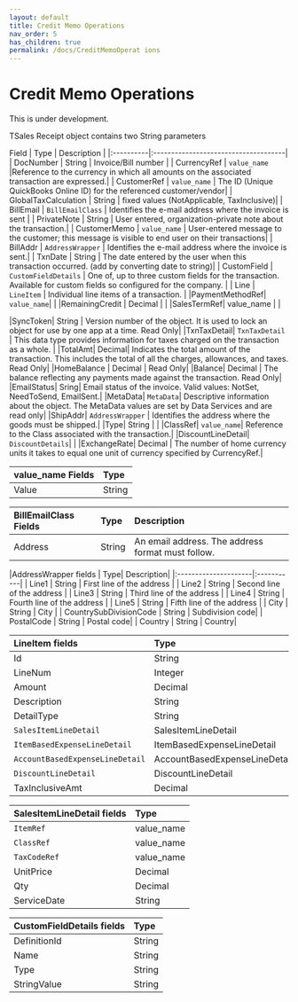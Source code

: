 ```yaml
---
layout: default
title: Credit Memo Operations
nav_order: 5
has_children: true
permalink: /docs/CreditMemoOperat ions
---
```


# Credit Memo Operations

This is under development.

TSales Receipt object contains two String parameters


Field  | Type                          | Description |
|:----------|:-------------------------------------|
| DocNumber | String | Invoice/Bill number  |
| CurrencyRef | `value_name` |Reference to the currency in which all amounts on the associated transaction are expressed.| 
| CustomerRef | `value_name` | The ID (Unique QuickBooks Online ID) for the referenced customer/vendor|
| GlobalTaxCalculation | String | fixed values (NotApplicable, TaxInclusive)|
| BillEmail | `BillEmailClass` | Identifies the e-mail address where the invoice is sent |
| PrivateNote | String | User entered, organization-private note about the transaction.|
| CustomerMemo | `value_name` | User-entered message to the customer; this message is visible to end user on their transactions|
| BillAddr | `AddressWrapper` | Identifies the e-mail address where the invoice is sent.|
| TxnDate | String | The date entered by the user when this transaction occurred. (add by converting date to string)|
| CustomField | `CustomFieldDetails` | One of, up to three custom fields for the transaction. Available for custom fields so configured for the company. |
| Line | `LineItem` | Individual line items of a transaction. |
|PaymentMethodRef| `value_name`| |
|RemainingCredit | Decimal | |
|SalesTermRef| value_name | |

|SyncToken| String | Version number of the object. It is used to lock an object for use by one app at a time. Read Only|
|TxnTaxDetail| `TxnTaxDetail` | This data type provides information for taxes charged on the transaction as a whole. |
|TotalAmt| Decimal| Indicates the total amount of the transaction. This includes the total of all the charges, allowances, and taxes. Read Only|
|HomeBalance | Decimal | Read Only|
|Balance| Decimal | The balance reflecting any payments made against the transaction. Read Only|
|EmailStatus| Sring| Email status of the invoice. Valid values: NotSet, NeedToSend, EmailSent.|
|MetaData| `MetaData`| Descriptive information about the object. The MetaData values are set by Data Services and are read only|
|ShipAddr| `AddressWrapper` | Identifies the address where the goods must be shipped.|
|Type| String | |
|ClassRef| `value_name`| Reference to the Class associated with the transaction.|
|DiscountLineDetail| `DiscountDetails`| | 
|ExchangeRate| Decimal | The number of home currency units it takes to equal one unit of currency specified by CurrencyRef.| 


|value_name Fields | Type|
|:----------------|:----|
| Value | String |


|BillEmailClass Fields | Type|Description|
|:----------------|:----|:------|
| Address | String |An email address. The address format must follow.|


|AddressWrapper fields | Type| Description|
|:---------------------|:-----------|
| Line1 | String | First line of the address |
| Line2 | String | Second line of the address |
| Line3 | String | Third line of the address |
| Line4 | String | Fourth line of the address |
| Line5 | String | Fifth line of the address |
| City  | String | City |
| CountrySubDivisionCode | String | Subdivision code|
| PostalCode | String | Postal code|
| Country | String | Country|



|LineItem fields | Type| 
|:---------------------|:-----------|
| Id | String |
| LineNum | Integer | 
| Amount | Decimal |
| Description | String |
| DetailType | String | 
| `SalesItemLineDetail` | SalesItemLineDetail |
| `ItemBasedExpenseLineDetail` | ItemBasedExpenseLineDetail |
| `AccountBasedExpenseLineDetail` | AccountBasedExpenseLineDetail |
| `DiscountLineDetail` | DiscountLineDetail |
| TaxInclusiveAmt | Decimal |


|SalesItemLineDetail fields | Type| 
|:---------------------|:-----------|
| `ItemRef` | value_name |
| `ClassRef` | value_name |
| `TaxCodeRef` | value_name |
| UnitPrice | Decimal | 
| Qty | Decimal | 
| ServiceDate | String | 



|CustomFieldDetails fields | Type| 
|:---------------------|:-----------|
| DefinitionId | String |
| Name | String |
| Type | String |
| StringValue | String |
	

